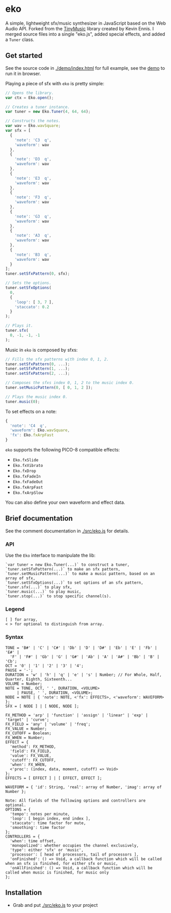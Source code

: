 eko
=========

A simple, lightweight sfx/music synthesizer in JavaScript based on the Web Audio API. Forked from the [TinyMusic](https://github.com/kevincennis/TinyMusic) library created by Kevin Ennis. I merged source files into a single "eko.js", added special effects, and added a `Tuner` class.

## Get started

See the source code in [./demo/index.html](demo/index.html) for full example, see the [demo](https://paladin-t.github.io/eko/demo/index.html) to run it in browser.

Playing a piece of sfx with `eko` is pretty simple:

```js
// Opens the library.
var ctx = Eko.open();

// Creates a tuner instance.
var tuner = new Eko.Tuner(4, 64, 64);

// Constructs the notes.
var wav = Eko.wavSquare;
var sfx = [
  {
    'note': 'C3  q',
    'waveform': wav
  },
  {
    'note': 'D3  q',
    'waveform': wav
  },
  {
    'note': 'E3  q',
    'waveform': wav
  },
  {
    'note': 'F3  q',
    'waveform': wav
  },
  {
    'note': 'G3  q',
    'waveform': wav
  },
  {
    'note': 'A3  q',
    'waveform': wav
  },
  {
    'note': 'B3  q',
    'waveform': wav
  }
];
tuner.setSfxPattern(0, sfx);

// Sets the options.
tuner.setSfxOptions(
  0,
  {
    'loop': [ 3, 7 ],
    'staccato': 0.2
  }
);

// Plays it.
tuner.sfx(
  0, -1, -1, -1
);
```

Music in `eko` is composed by sfxs:

```js
// Fills the sfx patterns with index 0, 1, 2.
tuner.setSfxPattern(0, ...);
tuner.setSfxPattern(1, ...);
tuner.setSfxPattern(2, ...);

// Composes the sfxs index 0, 1, 2 to the music index 0.
tuner.setMusicPattern(0, [ 0, 1, 2 ]);

// Plays the music index 0.
tuner.music(0);
```

To set effects on a note:

```js
{
  'note': 'C4  q',
  'waveform': Eko.wavSquare,
  'fx': Eko.fxArpFast
}
```

`eko` supports the following PICO-8 compatible effects:

* `Eko.fxSlide`
* `Eko.fxVibrato`
* `Eko.fxDrop`
* `Eko.fxFadeIn`
* `Eko.fxFadeOut`
* `Eko.fxArpFast`
* `Eko.fxArpSlow`

You can also define your own waveform and effect data.

## Brief documentation

See the comment documentation in [./src/eko.js](src/eko.js) for details.

### API

Use the `Eko` interface to manipulate the lib:

```
`var tuner = new Eko.Tuner(...)` to construct a tuner,
`tuner.setSfxPattern(...)` to make an sfx pattern,
`tuner.setMusicPattern(...)` to make a music pattern, based on an array of sfx,
`tuner.setSfxOptions(...)` to set options of an sfx pattern,
`tuner.sfx(...)` to play sfx,
`tuner.music(...)` to play music,
`tuner.stop(...)` to stop specific channel(s).
```

### Legend

```
[ ] for array,
< > for optional to distinguish from array.
```

### Syntax

```
TONE = 'B#' | 'C' | 'C#' | 'Db' | 'D' | 'D#' | 'Eb' | 'E' | 'Fb' | 'E#' |
  'F' | 'F#' | 'Gb' | 'G' | 'G#' | 'Ab' | 'A' | 'A#' | 'Bb' | 'B' | 'Cb';
OCT = '0' | '1' | '2' | '3' | '4';
PAUSE = '-';
DURATION = 'w' | 'h' | 'q' | 'e' | 's' | Number; // For Whole, Half, Quarter, Eighth, Sixteenth...
VOLUME = Number;
NOTE = TONE, OCT, ' ', DURATION, <VOLUME>
     | PAUSE, ' ', DURATION, <VOLUME>;
NODE = NOTE | { 'note': NOTE, <'fx': EFFECTS>, <'waveform': WAVEFORM> };
SFX = [ NODE ] | [ NODE, NODE ];

FX_METHOD = 'arp' | 'function' | 'assign' | 'linear' | 'exp' | 'target' | 'curve';
FX_FIELD = 'any' | 'volume' | 'freq';
FX_VALUE = Number;
FX_CUTOFF = Boolean;
FX_WHEN = Number;
EFFECT = {
  'method': FX_METHOD,
  'field': FX_FIELD,
  'value': FX_VALUE,
  'cutoff': FX_CUTOFF,
  'when': FX_WHEN,
  <'proc': (index, data, moment, cutoff) => Void>
};
EFFECTS = [ EFFECT ] | [ EFFECT, EFFECT ];

WAVEFORM = { 'id': String, 'real': array of Number, 'imag': array of Number };

Note: All fields of the following options and controllers are optional.
OPTIONS = {
  'tempo': notes per minute,
  'loop': [ begin index, end index ],
  'staccato': time factor for mute,
  'smoothing': time factor
};
CONTROLLERS = {
  'when': time offset,
  'monopolized': whether occupies the channel exclusively,
  'type': either 'sfx' or 'music',
  'processor': [ head of processors, tail of processors ],
  'onFinished': () => Void, a callback function which will be called when an sfx is finished, for either sfx or music,
  'onAllFinished': () => Void, a callback function which will be called when music is finished, for music only
};
```

## Installation

* Grab and put [./src/eko.js](src/eko.js) to your project
